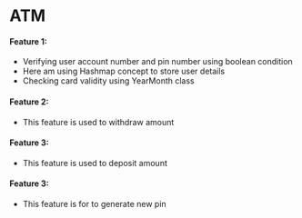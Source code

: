 # ATM
#### Feature 1:
  * Verifying user account number and pin number using boolean condition
  * Here am using Hashmap concept to store user details
  * Checking card validity using YearMonth class
#### Feature 2:
  * This feature is used to withdraw amount
#### Feature 3:
  * This feature is used to deposit amount
#### Feature 3:
  * This feature is for to generate new pin
  
